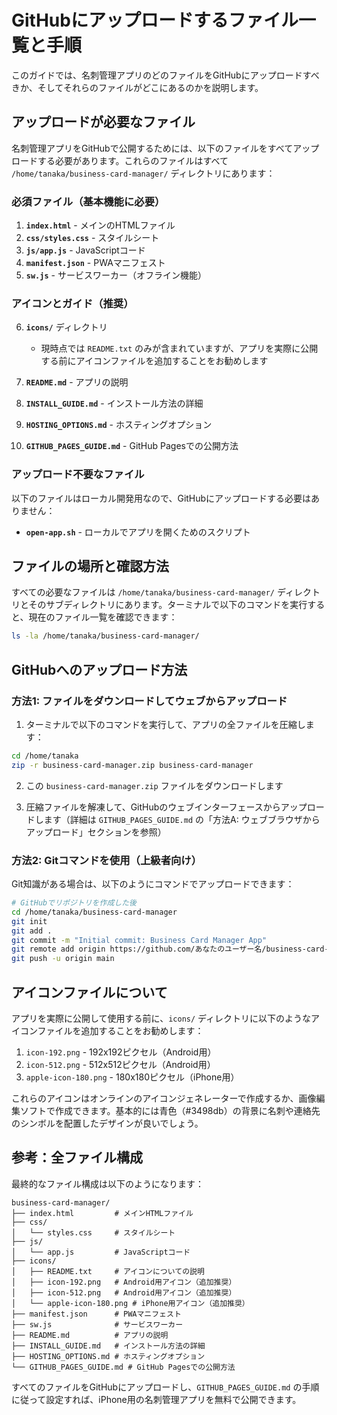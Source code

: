 # GitHubにアップロードするファイル一覧と手順

このガイドでは、名刺管理アプリのどのファイルをGitHubにアップロードすべきか、そしてそれらのファイルがどこにあるのかを説明します。

## アップロードが必要なファイル

名刺管理アプリをGitHubで公開するためには、以下のファイルをすべてアップロードする必要があります。これらのファイルはすべて `/home/tanaka/business-card-manager/` ディレクトリにあります：

### 必須ファイル（基本機能に必要）

1. **`index.html`** - メインのHTMLファイル
2. **`css/styles.css`** - スタイルシート
3. **`js/app.js`** - JavaScriptコード
4. **`manifest.json`** - PWAマニフェスト
5. **`sw.js`** - サービスワーカー（オフライン機能）

### アイコンとガイド（推奨）

6. **`icons/`** ディレクトリ
   - 現時点では `README.txt` のみが含まれていますが、アプリを実際に公開する前にアイコンファイルを追加することをお勧めします

7. **`README.md`** - アプリの説明
8. **`INSTALL_GUIDE.md`** - インストール方法の詳細
9. **`HOSTING_OPTIONS.md`** - ホスティングオプション
10. **`GITHUB_PAGES_GUIDE.md`** - GitHub Pagesでの公開方法

### アップロード不要なファイル

以下のファイルはローカル開発用なので、GitHubにアップロードする必要はありません：

- **`open-app.sh`** - ローカルでアプリを開くためのスクリプト

## ファイルの場所と確認方法

すべての必要なファイルは `/home/tanaka/business-card-manager/` ディレクトリとそのサブディレクトリにあります。ターミナルで以下のコマンドを実行すると、現在のファイル一覧を確認できます：

```bash
ls -la /home/tanaka/business-card-manager/
```

## GitHubへのアップロード方法

### 方法1: ファイルをダウンロードしてウェブからアップロード

1. ターミナルで以下のコマンドを実行して、アプリの全ファイルを圧縮します：

```bash
cd /home/tanaka
zip -r business-card-manager.zip business-card-manager
```

2. この `business-card-manager.zip` ファイルをダウンロードします

3. 圧縮ファイルを解凍して、GitHubのウェブインターフェースからアップロードします（詳細は `GITHUB_PAGES_GUIDE.md` の「方法A: ウェブブラウザからアップロード」セクションを参照）

### 方法2: Gitコマンドを使用（上級者向け）

Git知識がある場合は、以下のようにコマンドでアップロードできます：

```bash
# GitHubでリポジトリを作成した後
cd /home/tanaka/business-card-manager
git init
git add .
git commit -m "Initial commit: Business Card Manager App"
git remote add origin https://github.com/あなたのユーザー名/business-card-manager.git
git push -u origin main
```

## アイコンファイルについて

アプリを実際に公開して使用する前に、`icons/` ディレクトリに以下のようなアイコンファイルを追加することをお勧めします：

1. `icon-192.png` - 192x192ピクセル（Android用）
2. `icon-512.png` - 512x512ピクセル（Android用）
3. `apple-icon-180.png` - 180x180ピクセル（iPhone用）

これらのアイコンはオンラインのアイコンジェネレーターで作成するか、画像編集ソフトで作成できます。基本的には青色（#3498db）の背景に名刺や連絡先のシンボルを配置したデザインが良いでしょう。

## 参考：全ファイル構成

最終的なファイル構成は以下のようになります：

```
business-card-manager/
├── index.html         # メインHTMLファイル
├── css/
│   └── styles.css     # スタイルシート
├── js/
│   └── app.js         # JavaScriptコード
├── icons/
│   ├── README.txt     # アイコンについての説明
│   ├── icon-192.png   # Android用アイコン（追加推奨）
│   ├── icon-512.png   # Android用アイコン（追加推奨）
│   └── apple-icon-180.png # iPhone用アイコン（追加推奨）
├── manifest.json      # PWAマニフェスト
├── sw.js              # サービスワーカー
├── README.md          # アプリの説明
├── INSTALL_GUIDE.md   # インストール方法の詳細
├── HOSTING_OPTIONS.md # ホスティングオプション
└── GITHUB_PAGES_GUIDE.md # GitHub Pagesでの公開方法
```

すべてのファイルをGitHubにアップロードし、`GITHUB_PAGES_GUIDE.md` の手順に従って設定すれば、iPhone用の名刺管理アプリを無料で公開できます。
